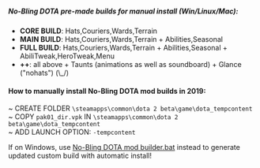 
##### No-Bling DOTA pre-made builds for manual install (Win/Linux/Mac):  

- __CORE BUILD__: Hats,Couriers,Wards,Terrain  
- __MAIN BUILD__: Hats,Couriers,Wards,Terrain + Abilities,Seasonal  
- __FULL BUILD__: Hats,Couriers,Wards,Terrain + Abilities,Seasonal + AbiliTweak,HeroTweak,Menu  
- __++__: all above + Taunts (animations as well as soundboard) + Glance ("nohats")  (\\_/)  

#### How to manually install No-Bling DOTA mod builds in 2019:  
   ~ CREATE FOLDER `\steamapps\common\dota 2 beta\game\dota_tempcontent`  
   ~ COPY `pak01_dir.vpk` IN `\steamapps\common\dota 2 beta\game\dota_tempcontent`  
   ~ ADD LAUNCH OPTION: `-tempcontent`  

If on Windows, use [No-Bling DOTA mod builder.bat](https://github.com/No-Bling/DOTA/blob/master/No-Bling%20DOTA%20mod%20builder.zip) instead to generate updated custom build with automatic install!  

